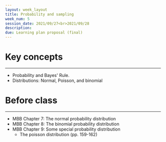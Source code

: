 ```yaml
---
layout: week_layout
title: Probability and sampling
week_num: 5
session_date: 2021/09/27<br>2021/09/28
description:
due: Learning plan proposal (final)
---
```


# Key concepts
---

  - Probability and Bayes' Rule.
  - Distributions: Normal, Poisson, and binomial

# Before class
---
  
  - MBB Chapter 7: The normal probability distribution
  - MBB Chapter 8: The binomial probability distribution
  - MBB Chapter 9: Some special probability distribution
    - The poisson distribution (pp. 159-162)  

